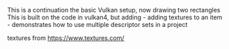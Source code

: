 This is a continuation the basic Vulkan setup, now drawing two rectangles
This is built on the code in vulkan4, but adding 
	- adding textures to an item
	- demonstrates how to use multiple descriptor sets in a project
	

textures from https://www.textures.com/
